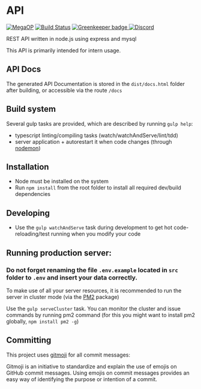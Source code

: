 # API
[![MegaOP](https://img.shields.io/badge/MEGA%20OP-%E2%9C%94-green.svg)](http://dsgnhb.de) [![Build Status](https://travis-ci.org/dsgnhb/api.svg?branch=dev)](https://travis-ci.org/dsgnhb/api) [![Greenkeeper badge](https://badges.greenkeeper.io/dsgnhb/api.svg)](https://greenkeeper.io/)[ ![Discord](https://discordapp.com/api/guilds/202825877250244608/embed.png)](https://dsgnhb.de/discord)

REST API written in node.js using express and mysql

This API is primarily intended for intern usage.

## API Docs
The generated API Documentation is stored in the `dist/docs.html` folder after building, or accessible via the route `/docs`

## Build system

Several gulp tasks are provided, which are described by running `gulp help`:

- typescript linting/compiling tasks (watch/watchAndServe/lint/tdd)
- server application + autorestart it when code changes (through [nodemon](https://www.npmjs.com/package/nodemon))

## Installation

- Node must be installed on the system
- Run `npm install` from the root folder to install all required dev/build dependencies

## Developing

- Use the `gulp watchAndServe` task 
during development to get hot code-reloading/test running when you modify your code

## Running production server:
### Do not forget renaming the file `.env.example` located in `src` folder to `.env` and insert your data correctly.
To make use of all your server resources, it is recommended to run the server in cluster mode (via the [PM2](https://www.npmjs.com/package/pm2) package)

Use the `gulp serveCluster` task. You can monitor the cluster and issue commands by running pm2 command (for this you might want to install pm2 globally, `npm install pm2 -g`)

## Committing

This project uses [gitmoji](https://gitmoji.carloscuesta.me/) for all commit messages:

Gitmoji is an initiative to standardize and explain the use of emojis on GitHub commit messages. Using emojis on commit messages provides an easy way of identifying the purpose or intention of a commit.